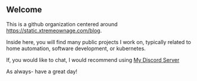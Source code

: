 ## Welcome

This is a github organization centered around https://static.xtremeownage.com/blog.

Inside here, you will find many public projects I work on, typically related to home automation, software development, or kubernetes.

If, you would like to chat, I would recommend using [My Discord Server](https://static.xtremeownage.com/discord)

As always- have a great day!
